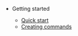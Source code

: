 * Getting started

  * [Quick start](/getting-started/quick-start.md)
  * [Creating commands](/getting-started/creating-commands.md)
